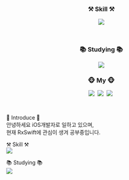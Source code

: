 

<h3 align="center">⚒️ Skill ⚒️</h3>
<p align="center">
  <img src="https://img.shields.io/badge/Swift-F05138?style=flat&logo=Swift&logoColor=white"/>
</p>

<br>

<h3 align="center"> 📚 Studying 📚 </h3>
<p align="center">
  <img src="https://img.shields.io/badge/RxSwift-B7178C?style=flat&logo=ReactiveX&logoColor=white"/>
</p>
<h3 align="center"> 🐵 My 🐵 </h3>
<p align="center">
  <a href="https://vel-vet.tistory.com/"><img src="https://img.shields.io/badge/blog-20C997?style=flat&logo=Velog&logoColor=white&link=https://vel-vet.tistory.com/"/></a>&nbsp
  <a href="https://www.instagram.com/velvet._.pic/"><img src="https://img.shields.io/badge/Instagram-E4405F?style=flat&logo=Instagram&logoColor=white&link=https://www.instagram.com/velvet._.pic/"/></a>&nbsp
  <a href="mailto:kmui0923@gmail.com"><img src="https://img.shields.io/badge/Gmail-EA4335?style=flat&logo=Gmail&logoColor=white&link=kmui0923@gmail.com"/></a>&nbsp
</p>
<br>

🙌 Introduce 🙌<br>
안녕하세요 iOS개발자로 일하고 있으며,<br>현재 RxSwift에 관심이 생겨 공부중입니다.

⚒️ Skill ⚒️<br>
<img src="https://img.shields.io/badge/Swift-F05138?style=flat&logo=Swift&logoColor=white"/>

📚 Studying 📚<br>
<img src="https://img.shields.io/badge/RxSwift-B7178C?style=flat&logo=ReactiveX&logoColor=white"/>

<!--
**KimVelVet/KimVelVet** is a ✨ _special_ ✨ repository because its `README.md` (this file) appears on your GitHub profile.

Here are some ideas to get you started:

- 🔭 I’m currently working on ...
- 🌱 I’m currently learning ...
- 👯 I’m looking to collaborate on ...
- 🤔 I’m looking for help with ...
- 💬 Ask me about ...
- 📫 How to reach me: ...
- 😄 Pronouns: ...
- ⚡ Fun fact: ...
-->
